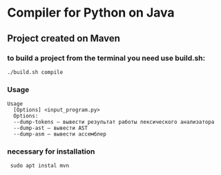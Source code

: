 # Compiler for Python on Java
## Project created on Maven

### to build a project from the terminal you need use build.sh:
```
./build.sh compile
```
### Usage
```
Usage
  [Options] <input_program.py>
  Options:
  --dump-tokens — вывести результат работы лексического анализатора
  --dump-ast — вывести AST
  --dump-asm — вывести ассемблер
```
### necessary for installation
``` sudo apt instal mvn```

